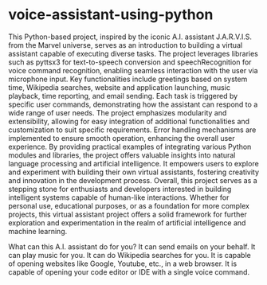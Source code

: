 # voice-assistant-using-python
This Python-based project, inspired by the iconic A.I. assistant J.A.R.V.I.S. from the Marvel universe, serves as an introduction to building a virtual assistant capable of executing diverse tasks. The project leverages libraries such as pyttsx3 for text-to-speech conversion and speechRecognition for voice command recognition, enabling seamless interaction with the user via microphone input.
Key functionalities include greetings based on system time, Wikipedia searches, website and application launching, music playback, time reporting, and email sending. Each task is triggered by specific user commands, demonstrating how the assistant can respond to a wide range of user needs.
The project emphasizes modularity and extensibility, allowing for easy integration of additional functionalities and customization to suit specific requirements. Error handling mechanisms are implemented to ensure smooth operation, enhancing the overall user experience.
By providing practical examples of integrating various Python modules and libraries, the project offers valuable insights into natural language processing and artificial intelligence. It empowers users to explore and experiment with building their own virtual assistants, fostering creativity and innovation in the development process.
Overall, this project serves as a stepping stone for enthusiasts and developers interested in building intelligent systems capable of human-like interactions. Whether for personal use, educational purposes, or as a foundation for more complex projects, this virtual assistant project offers a solid framework for further exploration and experimentation in the realm of artificial intelligence and machine learning.


What can this A.I. assistant do for you?
It can send emails on your behalf.
It can play music for you.
It can do Wikipedia searches for you.
It is capable of opening websites like Google, Youtube, etc., in a web browser.
It is capable of opening your code editor or IDE with a single voice command.
